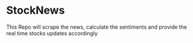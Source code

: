 # StockNews
This Repo will scrape the news, calculate the sentiments and provide the real time stocks updates accordingly 

